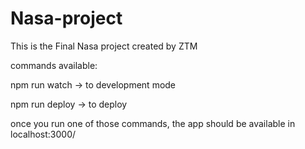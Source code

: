 # Nasa-project
This is the Final Nasa project created by ZTM 

commands available:

  npm run watch  -> to development mode
  
  npm run deploy -> to deploy
  
 
 once you run one of those commands, the app should be available in localhost:3000/
